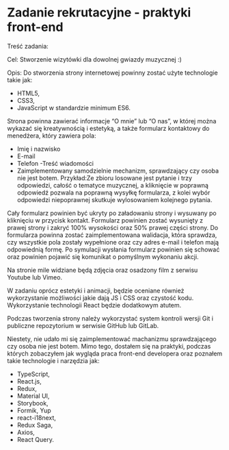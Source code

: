 # Zadanie rekrutacyjne - praktyki front-end
Treść zadania: 

Cel: Stworzenie wizytówki dla dowolnej gwiazdy muzycznej :)

Opis: Do stworzenia strony internetowej powinny zostać użyte technologie takie jak: 
- HTML5,
- CSS3,
- JavaScript w standardzie minimum ES6.

Strona powinna zawierać informacje “O  mnie” lub “O  nas”, w której można wykazać się kreatywnością i estetyką, a także formularz kontaktowy do menedżera, który zawiera pola: 
- Imię i nazwisko
- E-mail
- Telefon
-Treść wiadomości
- Zaimplementowany samodzielnie mechanizm, sprawdzający czy osoba nie jest botem. Przykład:Ze zbioru losowane jest pytanie i trzy odpowiedzi, całość o tematyce muzycznej,  a  kliknięcie  w  poprawną  odpowiedź  pozwala  na  poprawną  wysyłkę formularza, z kolei wybór odpowiedzi niepoprawnej skutkuje wylosowaniem kolejnego pytania.

Cały formularz powinien być ukryty po załadowaniu strony i wysuwany po kliknięciu w przycisk kontakt. Formularz powinien zostać wysunięty z prawej strony i zakryć 100% wysokości oraz 50% prawej części strony. Do formularza powinna zostać zaimplementowana walidacja, która sprawdza, czy wszystkie pola zostały wypełnione oraz czy adres e-mail  i telefon mają odpowiednią formę. Po symulacji wysłania formularz powinien się schować oraz powinien pojawić się komunikat o pomyślnym wykonaniu akcji. 

Na stronie mile widziane będą zdjęcia oraz osadzony film z serwisu Youtube lub Vimeo. 

W zadaniu oprócz estetyki i animacji, będzie oceniane również wykorzystanie możliwości jakie dają JS i CSS oraz czystość kodu. Wykorzystanie technologii React będzie dodatkowym atutem. 

Podczas  tworzenia  strony  należy  wykorzystać  system  kontroli  wersji  Git  i  publiczne repozytorium w serwisie GitHub lub GitLab.


Niestety, nie udało mi się zaimplementować machanizmu sprawdzającego czy osoba nie jest botem. Mimo tego, dostałem się na praktyki, podczas których zobaczyłem jak wygląda praca front-end developera oraz poznałem takie technologie i narzędzia jak:
- TypeScript,
- React.js,
- Redux,
- Material UI,
- Storybook, 
- Formik, Yup
- react-i18next,
- Redux Saga,
- Axios,
- React Query.
